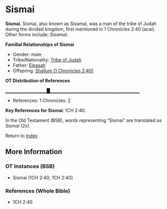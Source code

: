 # Sismai
**Sismai**. 
Sismai, also known as Sisamai, was a man of the tribe of Judah during the divided kingdom, first mentioned in 1 Chronicles 2:40 (acai). 
Other forms include: 
*Sisamai*. 




**Familial Relationships of Sismai**


* Gender: male
* Tribe/Nationality: [Tribe of Judah](../../../groups/md/acai/Judah.md)
* Father: [Eleasah](Eleasah.md)
* Offspring: [Shallum (1 Chronicles 2:40)](Shallum.4.md)


**OT Distribution of References**

▁▁▁▁▁▁▁▁▁▁▁▁█▁▁▁▁▁▁▁▁▁▁▁▁▁▁▁▁▁▁▁▁▁▁▁▁▁▁
* References: 1 Chronicles: 2



**Key References for Sismai**: 
1CH 2:40. 


In the Old Testament (BSB), words representing “Sismai” are translated as 
*Sismai* (2x). 




Return to [Index](00-Index.md)

## More Information

### OT Instances (BSB)

* Sismai (1CH 2:40; 1CH 2:40)



### References (Whole Bible)

* 1CH 2:40



